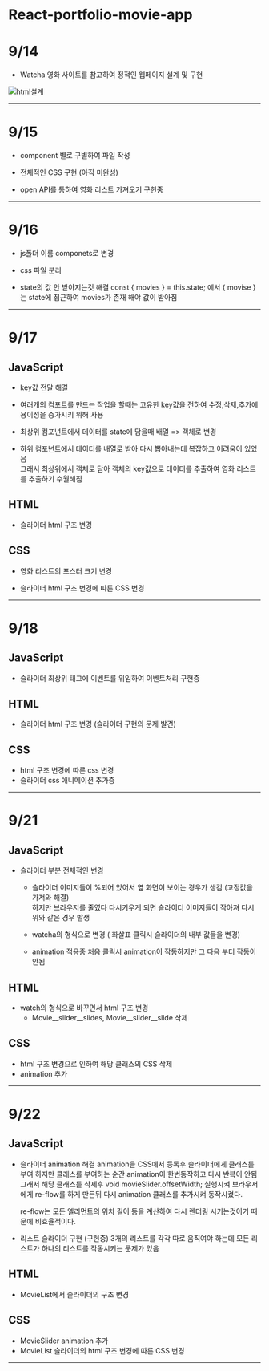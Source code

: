 # React-portfolio-movie-app

# 9/14

- Watcha 영화 사이트를 참고하여 정적인 웹페이지 설계 및 구현

![html설계](https://user-images.githubusercontent.com/54167419/93066221-b20d8c80-f6b4-11ea-99b1-8d92c2a31c1e.png)

---

# 9/15

- component 별로 구별하여 파일 작성

- 전체적인 CSS 구현 (아직 미완성)

- open API를 통하여 영화 리스트 가져오기 구현중

---

# 9/16

- js폴더 이름 componets로 변경

- css 파일 분리

- state의 값 안 받아지는것 해결
  const { movies } = this.state; 에서 { movise }는 state에 접근하여 movies가 존재 해야 값이 받아짐

---

# 9/17

## JavaScript

- key값 전달 해결

* 여러개의 컴포트를 만드는 작업을 할때는 고유한 key값을 전하여 수정,삭제,추가에 용이성을 증가시키 위해 사용

- 최상위 컴포넌트에서 데이터를 state에 담을때 배열 => 객체로 변경

* 하위 컴포넌트에서 데이터를 배열로 받아 다시 뽑아내는데 복잡하고 어려움이 있었음  
   그래서 최상위에서 객체로 담아 객체의 key값으로 데이터를 추출하여 영화 리스트를 추출하기 수월해짐

## HTML

- 슬라이더 html 구조 변경

## CSS

- 영화 리스트의 포스터 크기 변경

- 슬라이더 html 구조 변경에 따른 CSS 변경

---

# 9/18

## JavaScript

- 슬라이더 최상위 태그에 이벤트를 위임하여 이벤트처리 구현중

## HTML

- 슬라이더 html 구조 변경 (슬라이더 구현의 문제 발견)

## CSS

- html 구조 변경에 따른 css 변경
- 슬라이더 css 애니메이션 추가중

---

# 9/21

## JavaScript

- 슬라이더 부분 전체적인 변경

  - 슬라이더 이미지들이 %되어 있어서 옆 화면이 보이는 경우가 생김 (고정값을 가져와 해결)  
    하지만 브라우저를 줄였다 다시키우게 되면 슬라이더 이미지들이 작아져 다시 위와 같은 경우 발생

  - watcha의 형식으로 변경 ( 화살표 클릭시 슬라이더의 내부 값들을 변경)
  - animation 적용중
    처음 클릭시 animation이 작동하지만 그 다음 부터 작동이 안됨

## HTML

- watch의 형식으로 바꾸면서 html 구조 변경
  - Movie\_\_slider\_\_slides, Movie\_\_slider\_\_slide 삭제

## CSS

- html 구조 변경으로 인하여 해당 클래스의 CSS 삭제
- animation 추가

---

# 9/22

## JavaScript

- 슬라이더 animation 해결
  animation을 CSS에서 등록후 슬라이더에게 클래스를 부여
  하지만 클래스를 부여하는 순간 animation이 한번동작하고 다시 반복이 안됨
  그래서 해당 클래스를 삭제후 void movieSlider.offsetWidth; 실행시켜
  브라우저에게 re-flow를 하게 만든뒤 다시 animation 클래스를 추가시켜 동작시켰다.

  re-flow는 모든 엘리먼트의 위치 길이 등을 계산하여 다시 렌더링 시키는것이기 때문에
  비효율적이다.

- 리스트 슬라이더 구현 (구현중)
  3개의 리스트를 각각 따로 움직여야 하는데 모든 리스트가 하나의 리스트를 작동시키는 문제가 있음

## HTML

- MovieList에서 슬라이더의 구조 변경

## CSS

- MovieSlider animation 추가
- MovieList 슬라이더의 html 구조 변경에 따른 CSS 변경

---
